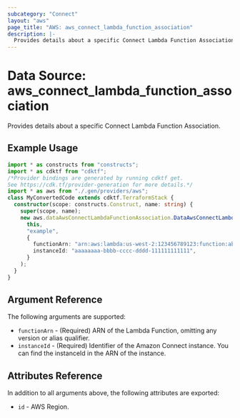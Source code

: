 ```yaml
---
subcategory: "Connect"
layout: "aws"
page_title: "AWS: aws_connect_lambda_function_association"
description: |-
  Provides details about a specific Connect Lambda Function Association.
---
```


# Data Source: aws_connect_lambda_function_association

Provides details about a specific Connect Lambda Function Association.

## Example Usage

```typescript
import * as constructs from "constructs";
import * as cdktf from "cdktf";
/*Provider bindings are generated by running cdktf get.
See https://cdk.tf/provider-generation for more details.*/
import * as aws from "./.gen/providers/aws";
class MyConvertedCode extends cdktf.TerraformStack {
  constructor(scope: constructs.Construct, name: string) {
    super(scope, name);
    new aws.dataAwsConnectLambdaFunctionAssociation.DataAwsConnectLambdaFunctionAssociation(
      this,
      "example",
      {
        functionArn: "arn:aws:lambda:us-west-2:123456789123:function:abcdefg",
        instanceId: "aaaaaaaa-bbbb-cccc-dddd-111111111111",
      }
    );
  }
}

```

## Argument Reference

The following arguments are supported:

* `functionArn` - (Required) ARN of the Lambda Function, omitting any version or alias qualifier.
* `instanceId` - (Required) Identifier of the Amazon Connect instance. You can find the instanceId in the ARN of the instance.

## Attributes Reference

In addition to all arguments above, the following attributes are exported:

* `id` - AWS Region.

<!-- cache-key: cdktf-0.17.0-pre.15 input-e029d4d664d14f6ff273d813d99e93482d554136a250984ab85bce38487bec38 -->